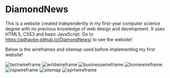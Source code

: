 # DiamondNews

This is a website created independently in my first-year computer science degree with no previous knowledge of web design and development. It uses HTML5, CSS3 and  basic JavaScript. Go to https://adhaybe.github.io/DiamondNews/ to see the website!

Below is the wireframes and sitemap used before implementing my first website!

![techwireframe](https://user-images.githubusercontent.com/44402315/121822856-4e42df00-cc99-11eb-91cc-7381c5f7dde4.jpg)
![wrldwireframe](https://user-images.githubusercontent.com/44402315/121822857-4f740c00-cc99-11eb-8c52-cd91117ca8e4.jpg)
![businesswireframe](https://user-images.githubusercontent.com/44402315/121822859-50a53900-cc99-11eb-9214-39734707ced9.jpg)
![homewireframe](https://user-images.githubusercontent.com/44402315/121822861-526efc80-cc99-11eb-8d50-6059068b0906.jpg)
![rspwireframe](https://user-images.githubusercontent.com/44402315/121822862-53a02980-cc99-11eb-8fbc-ce72b400ecdb.jpg)
![sitemap](https://user-images.githubusercontent.com/44402315/121822863-54d15680-cc99-11eb-88b6-5ab8bef2b8ad.PNG)
![sprtwireframe](https://user-images.githubusercontent.com/44402315/121822864-54d15680-cc99-11eb-890c-c2377ad477a1.jpg)







